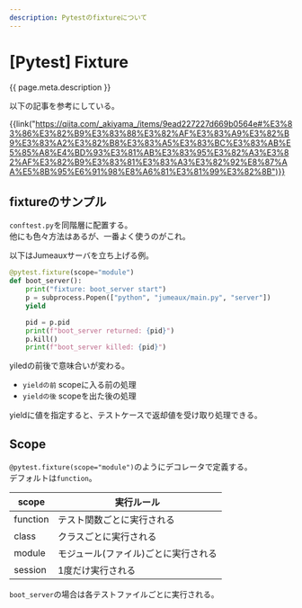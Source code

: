 ```yaml
---
description: Pytestのfixtureについて
---
```


# [Pytest] Fixture

{{ page.meta.description }}

以下の記事を参考にしている。

{{link("https://qiita.com/_akiyama_/items/9ead227227d669b0564e#%E3%83%86%E3%82%B9%E3%83%88%E3%82%AF%E3%83%A9%E3%82%B9%E3%83%A2%E3%82%B8%E3%83%A5%E3%83%BC%E3%83%AB%E5%85%A8%E4%BD%93%E3%81%AB%E3%83%95%E3%82%A3%E3%82%AF%E3%82%B9%E3%83%81%E3%83%A3%E3%82%92%E8%87%AA%E5%8B%95%E6%91%98%E8%A6%81%E3%81%99%E3%82%8B")}}


fixtureのサンプル
-----------------

`conftest.py`を同階層に配置する。  
他にも色々方法はあるが、一番よく使うのがこれ。

以下はJumeauxサーバを立ち上げる例。

```python
@pytest.fixture(scope="module")
def boot_server():
    print("fixture: boot_server start")
    p = subprocess.Popen(["python", "jumeaux/main.py", "server"])
    yield

    pid = p.pid
    print(f"boot_server returned: {pid}")
    p.kill()
    print(f"boot_server killed: {pid}")
```

yiledの前後で意味合いが変わる。

* `yieldの前` scopeに入る前の処理
* `yieldの後` scopeを出た後の処理

yieldに値を指定すると、テストケースで返却値を受け取り処理できる。


Scope
-----

`@pytest.fixture(scope="module")`のようにデコレータで定義する。  
デフォルトは`function`。

| scope    | 実行ルール                           |
| -------- | ------------------------------------ |
| function | テスト関数ごとに実行される           |
| class    | クラスごとに実行される               |
| module   | モジュール(ファイル)ごとに実行される |
| session  | 1度だけ実行される                    |

`boot_server`の場合は各テストファイルごとに実行される。
